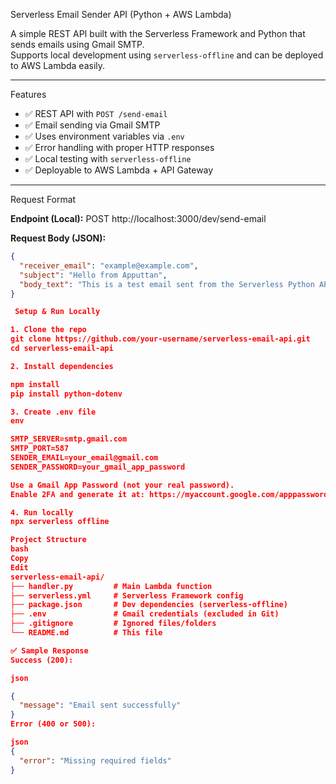 Serverless Email Sender API (Python + AWS Lambda)

A simple REST API built with the Serverless Framework and Python that sends emails using Gmail SMTP.  
Supports local development using `serverless-offline` and can be deployed to AWS Lambda easily.

---

 Features

- ✅ REST API with `POST /send-email`
- ✅ Email sending via Gmail SMTP
- ✅ Uses environment variables via `.env`
- ✅ Error handling with proper HTTP responses
- ✅ Local testing with `serverless-offline`
- ✅ Deployable to AWS Lambda + API Gateway

---
 Request Format

**Endpoint (Local):**
POST http://localhost:3000/dev/send-email



**Request Body (JSON):**
```json
{
  "receiver_email": "example@example.com",
  "subject": "Hello from Apputtan",
  "body_text": "This is a test email sent from the Serverless Python API."
}

 Setup & Run Locally

1. Clone the repo
git clone https://github.com/your-username/serverless-email-api.git
cd serverless-email-api

2. Install dependencies

npm install
pip install python-dotenv

3. Create .env file
env

SMTP_SERVER=smtp.gmail.com
SMTP_PORT=587
SENDER_EMAIL=your_email@gmail.com
SENDER_PASSWORD=your_gmail_app_password

Use a Gmail App Password (not your real password).
Enable 2FA and generate it at: https://myaccount.google.com/apppasswords

4. Run locally
npx serverless offline

Project Structure
bash
Copy
Edit
serverless-email-api/
├── handler.py         # Main Lambda function
├── serverless.yml     # Serverless Framework config
├── package.json       # Dev dependencies (serverless-offline)
├── .env               # Gmail credentials (excluded in Git)
├── .gitignore         # Ignored files/folders
└── README.md          # This file

✅ Sample Response
Success (200):

json

{
  "message": "Email sent successfully"
}
Error (400 or 500):

json
{
  "error": "Missing required fields"
}
